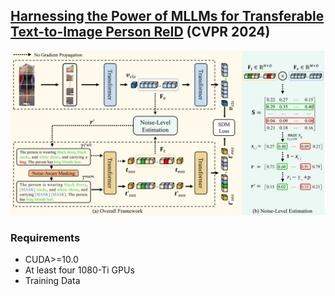 ## [Harnessing the Power of MLLMs for Transferable Text-to-Image Person ReID](https://arxiv.org/abs/2207.03132) (CVPR 2024)

<!-- ### Introduction
This is the Pytorch implementation for M<sup>3</sup>L. -->

![](figures/framework.png)

### Requirements

- CUDA>=10.0
- At least four 1080-Ti GPUs 
- Training Data
